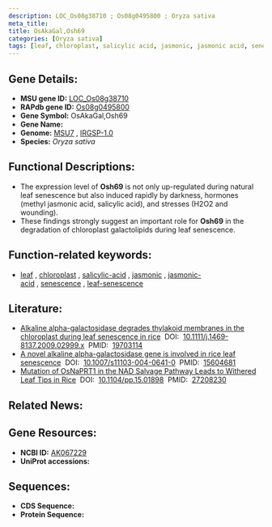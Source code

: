 ```yaml
---
description: LOC_Os08g38710 ; Os08g0495800 ; Oryza sativa
meta_title:
title: OsAkaGal,Osh69
categories: [Oryza sativa]
tags: [leaf, chloroplast, salicylic acid, jasmonic, jasmonic acid, senescence, leaf senescence]
---
```


## Gene Details:
- **MSU gene ID:** [LOC_Os08g38710](http://rice.uga.edu/cgi-bin/ORF_infopage.cgi?orf=LOC_Os08g38710)  
- **RAPdb gene ID:** [Os08g0495800](https://rapdb.dna.affrc.go.jp/locus/?name=Os08g0495800)  
- **Gene Symbol:** OsAkaGal,Osh69
- **Gene Name:**
- **Genome:**  [MSU7](http://rice.uga.edu/)&nbsp;,&nbsp;[IRGSP-1.0](https://rapdb.dna.affrc.go.jp/download/irgsp1.html)
- **Species:** *Oryza sativa*

## Functional Descriptions:
   - The expression level of **Osh69** is not only up-regulated during natural leaf senescence but also induced rapidly by darkness, hormones (methyl jasmonic acid, salicylic acid), and stresses (H2O2 and wounding).
   - These findings strongly suggest an important role for **Osh69** in the degradation of chloroplast galactolipids during leaf senescence.

## Function-related keywords:
   - [leaf](/tags/leaf/)&nbsp;,&nbsp;[chloroplast](/tags/chloroplast/)&nbsp;,&nbsp;[salicylic-acid](/tags/salicylic-acid/)&nbsp;,&nbsp;[jasmonic](/tags/jasmonic/)&nbsp;,&nbsp;[jasmonic-acid](/tags/jasmonic-acid/)&nbsp;,&nbsp;[senescence](/tags/senescence/)&nbsp;,&nbsp;[leaf-senescence](/tags/leaf-senescence/)

## Literature:
   - [Alkaline alpha-galactosidase degrades thylakoid membranes in the chloroplast during leaf senescence in rice](https://www.doi.org/10.1111/j.1469-8137.2009.02999.x)&nbsp;&nbsp;DOI:&nbsp;&nbsp;[10.1111/j.1469-8137.2009.02999.x](https://www.doi.org/10.1111/j.1469-8137.2009.02999.x)&nbsp;&nbsp;PMID:&nbsp;&nbsp;[19703114](https://pubmed.ncbi.nlm.nih.gov/19703114/)
   - [A novel alkaline alpha-galactosidase gene is involved in rice leaf senescence](https://www.doi.org/10.1007/s11103-004-0641-0)&nbsp;&nbsp;DOI:&nbsp;&nbsp;[10.1007/s11103-004-0641-0](https://www.doi.org/10.1007/s11103-004-0641-0)&nbsp;&nbsp;PMID:&nbsp;&nbsp;[15604681](https://pubmed.ncbi.nlm.nih.gov/15604681/)
   - [Mutation of OsNaPRT1 in the NAD Salvage Pathway Leads to Withered Leaf Tips in Rice](https://www.doi.org/10.1104/pp.15.01898)&nbsp;&nbsp;DOI:&nbsp;&nbsp;[10.1104/pp.15.01898](https://www.doi.org/10.1104/pp.15.01898)&nbsp;&nbsp;PMID:&nbsp;&nbsp;[27208230](https://pubmed.ncbi.nlm.nih.gov/27208230/)

## Related News:

## Gene Resources:
- **NCBI ID:**  [AK067229](http://www.ncbi.nlm.nih.gov/nuccore/AK067229)
- **UniProt accessions:** [](https://www.uniprot.org/uniprotkb//entry)

## Sequences:
- **CDS Sequence:**
- **Protein Sequence:**
